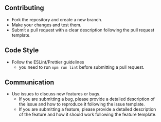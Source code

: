 ## Contributing

- Fork the repository and create a new branch.
- Make your changes and test them.
- Submit a pull request with a clear description following the pull request template.

## Code Style

- Follow the ESLint/Prettier guidelines
    - you need to run `npm run lint` before submitting a pull request.

## Communication

- Use issues to discuss new features or bugs.
    - If you are submitting a bug, please provide a detailed description of the issue and how to reproduce it following the issue template.
    - If you are submitting a feature, please provide a detailed description of the feature and how it should work following the feature template.
